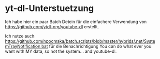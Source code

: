 # yt-dl-Unterstuetzung
Ich habe hier ein paar Batch Detein für die einfachere Verwendung von https://github.com/ytdl-org/youtube-dl erstellt. 

Ich nutze auch https://github.com/npocmaka/batch.scripts/blob/master/hybrids/.net/SystemTrayNotification.bat für die Benachrichtigung 
You can do what ever you want with MY data, so not the system... and youtube-dl.
